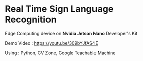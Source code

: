 # **Real Time Sign Language Recognition**

Edge Computing device on **Nvidia Jetson Nano** Developer's Kit

Demo Video : https://youtu.be/309bYJfAS4E

Using : Python, CV Zone, Google Teachable Machine
